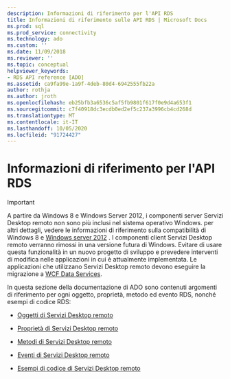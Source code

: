 ```yaml
---
description: Informazioni di riferimento per l'API RDS
title: Informazioni di riferimento sulle API RDS | Microsoft Docs
ms.prod: sql
ms.prod_service: connectivity
ms.technology: ado
ms.custom: ''
ms.date: 11/09/2018
ms.reviewer: ''
ms.topic: conceptual
helpviewer_keywords:
- RDS API reference [ADO]
ms.assetid: ca9fa99e-1a9f-4deb-80d4-6942555fb22a
author: rothja
ms.author: jroth
ms.openlocfilehash: eb25bfb3a6536c5af5fb9801f617f0e9d4a653f1
ms.sourcegitcommit: c7f40918dc3ecdb0ed2ef5c237a3996cb4cd268d
ms.translationtype: MT
ms.contentlocale: it-IT
ms.lasthandoff: 10/05/2020
ms.locfileid: "91724427"
---
```

# <a name="rds-api-reference"></a>Informazioni di riferimento per l'API RDS
> [!IMPORTANT]
>  A partire da Windows 8 e Windows Server 2012, i componenti server Servizi Desktop remoto non sono più inclusi nel sistema operativo Windows. per altri dettagli, vedere le informazioni di riferimento sulla compatibilità di Windows 8 e [Windows server 2012](https://www.microsoft.com/download/details.aspx?id=27416) . I componenti client Servizi Desktop remoto verranno rimossi in una versione futura di Windows. Evitare di usare questa funzionalità in un nuovo progetto di sviluppo e prevedere interventi di modifica nelle applicazioni in cui è attualmente implementata. Le applicazioni che utilizzano Servizi Desktop remoto devono eseguire la migrazione a [WCF Data Services](/dotnet/framework/wcf/).  
  
 In questa sezione della documentazione di ADO sono contenuti argomenti di riferimento per ogni oggetto, proprietà, metodo ed evento RDS, nonché esempi di codice RDS:  
  
-   [Oggetti di Servizi Desktop remoto](./rds-objects.md)  
  
-   [Proprietà di Servizi Desktop remoto](./rds-properties.md)  
  
-   [Metodi di Servizi Desktop remoto](./rds-methods.md)  
  
-   [Eventi di Servizi Desktop remoto](./rds-events.md)  
  
-   [Esempi di codice di Servizi Desktop remoto](./rds-code-examples.md)